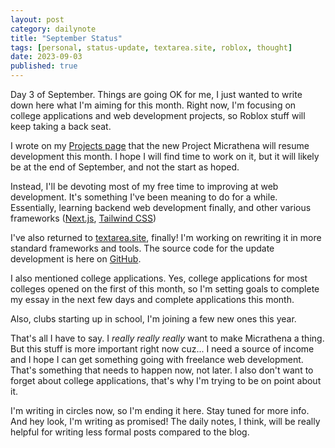 ```yaml
---
layout: post
category: dailynote
title: "September Status"
tags: [personal, status-update, textarea.site, roblox, thought]
date: 2023-09-03
published: true
---
```

Day 3 of September. Things are going OK for me, I just wanted to write down here what I'm aiming for this month. Right now, I'm focusing on college applications and web development projects, so Roblox stuff will keep taking a back seat.

I wrote on my [Projects page](/projects) that the new Project Micrathena will resume development this month. I hope I will find time to work on it, but it will likely be at the end of September, and not the start as hoped.

Instead, I'll be devoting most of my free time to improving at web development. It's something I've been meaning to do for a while. Essentially, learning backend web development finally, and other various frameworks ([Next.js](https://nextjs.org/), [Tailwind CSS](https://tailwindcss.com/))

I've also returned to [textarea.site](https://textarea.site), finally! I'm working on rewriting it in more standard frameworks and tools. The source code for the update development is here on [GitHub](https://github.com/real-jame/textarea/commits/next).

I also mentioned college applications. Yes, college applications for most colleges opened on the first of this month, so I'm setting goals to complete my essay in the next few days and complete applications this month.

Also, clubs starting up in school, I'm joining a few new ones this year.

That's all I have to say. I *really really really* want to make Micrathena a thing. But this stuff is more important right now cuz... I need a source of income and I hope I can get something going with freelance web development. That's something that needs to happen now, not later. I also don't want to forget about college applications, that's why I'm trying to be on point about it.

I'm writing in circles now, so I'm ending it here. Stay tuned for more info. And hey look, I'm writing as promised! The daily notes, I think, will be really helpful for writing less formal posts compared to the blog.
